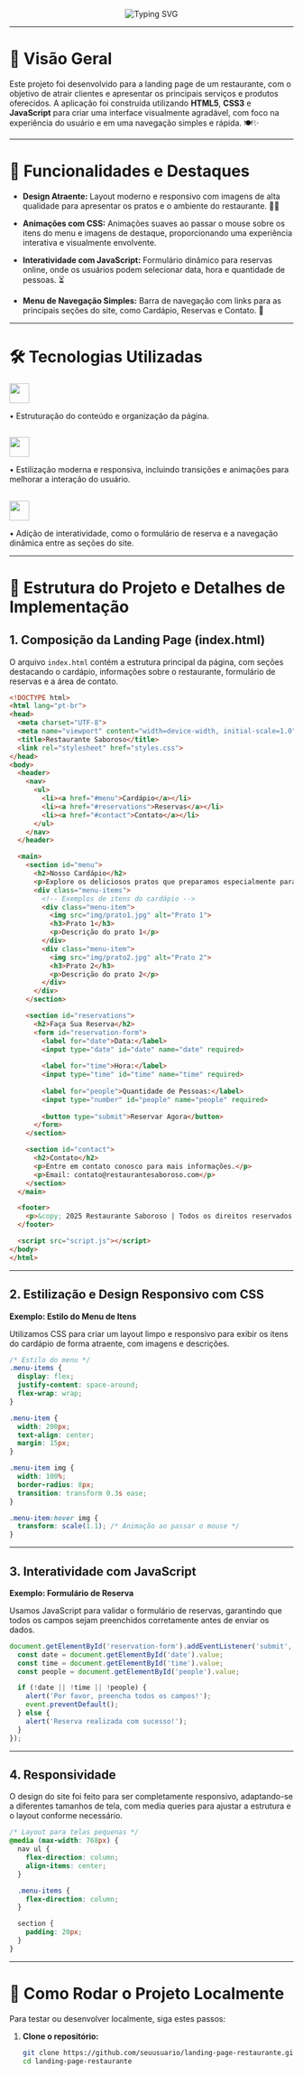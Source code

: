 <p align="center">
  <img src="https://readme-typing-svg.herokuapp.com?font=Century+Gothic&weight=800&size=48&pause=1000&color=F7F7F7&center=true&vCenter=true&width=600&lines=Landing+Page+do+Restaurante" alt="Typing SVG" />
</p>

---

# 📖 Visão Geral

Este projeto foi desenvolvido para a landing page de um restaurante, com o objetivo de atrair clientes e apresentar os principais serviços e produtos oferecidos. A aplicação foi construída utilizando **HTML5**, **CSS3** e **JavaScript** para criar uma interface visualmente agradável, com foco na experiência do usuário e em uma navegação simples e rápida. 🍽️✨

---

# 🌟 Funcionalidades e Destaques

- **Design Atraente:** Layout moderno e responsivo com imagens de alta qualidade para apresentar os pratos e o ambiente do restaurante. 📸🍴

- **Animações com CSS:** Animações suaves ao passar o mouse sobre os itens do menu e imagens de destaque, proporcionando uma experiência interativa e visualmente envolvente.

- **Interatividade com JavaScript:** Formulário dinâmico para reservas online, onde os usuários podem selecionar data, hora e quantidade de pessoas. ⏳

- **Menu de Navegação Simples:** Barra de navegação com links para as principais seções do site, como Cardápio, Reservas e Contato. 📜

---

# 🛠️ Tecnologias Utilizadas

<img src="https://img.shields.io/badge/HTML5-E34F26?style=for-the-badge&logo=html5&logoColor=white" height="35"  />

• Estruturação do conteúdo e organização da página.

##

<img src="https://img.shields.io/badge/CSS3-1572B6?style=for-the-badge&logo=css3&logoColor=white" height="35"  />
  
• Estilização moderna e responsiva, incluindo transições e animações para melhorar a interação do usuário.

##

<img src="https://img.shields.io/badge/JavaScript-F7DF1E?style=for-the-badge&logo=javascript&logoColor=black" height="35"  />
  
• Adição de interatividade, como o formulário de reserva e a navegação dinâmica entre as seções do site.

---

# 📂 Estrutura do Projeto e Detalhes de Implementação

## 1. Composição da Landing Page (index.html)

O arquivo `index.html` contém a estrutura principal da página, com seções destacando o cardápio, informações sobre o restaurante, formulário de reservas e a área de contato.

~~~html
<!DOCTYPE html>
<html lang="pt-br">
<head>
  <meta charset="UTF-8">
  <meta name="viewport" content="width=device-width, initial-scale=1.0">
  <title>Restaurante Saboroso</title>
  <link rel="stylesheet" href="styles.css">
</head>
<body>
  <header>
    <nav>
      <ul>
        <li><a href="#menu">Cardápio</a></li>
        <li><a href="#reservations">Reservas</a></li>
        <li><a href="#contact">Contato</a></li>
      </ul>
    </nav>
  </header>

  <main>
    <section id="menu">
      <h2>Nosso Cardápio</h2>
      <p>Explore os deliciosos pratos que preparamos especialmente para você!</p>
      <div class="menu-items">
        <!-- Exemplos de itens do cardápio -->
        <div class="menu-item">
          <img src="img/prato1.jpg" alt="Prato 1">
          <h3>Prato 1</h3>
          <p>Descrição do prato 1</p>
        </div>
        <div class="menu-item">
          <img src="img/prato2.jpg" alt="Prato 2">
          <h3>Prato 2</h3>
          <p>Descrição do prato 2</p>
        </div>
      </div>
    </section>

    <section id="reservations">
      <h2>Faça Sua Reserva</h2>
      <form id="reservation-form">
        <label for="date">Data:</label>
        <input type="date" id="date" name="date" required>
        
        <label for="time">Hora:</label>
        <input type="time" id="time" name="time" required>
        
        <label for="people">Quantidade de Pessoas:</label>
        <input type="number" id="people" name="people" required>
        
        <button type="submit">Reservar Agora</button>
      </form>
    </section>

    <section id="contact">
      <h2>Contato</h2>
      <p>Entre em contato conosco para mais informações.</p>
      <p>Email: contato@restaurantesaboroso.com</p>
    </section>
  </main>

  <footer>
    <p>&copy; 2025 Restaurante Saboroso | Todos os direitos reservados.</p>
  </footer>

  <script src="script.js"></script>
</body>
</html>
~~~

---

## 2. Estilização e Design Responsivo com CSS

**Exemplo: Estilo do Menu de Itens**

Utilizamos CSS para criar um layout limpo e responsivo para exibir os itens do cardápio de forma atraente, com imagens e descrições.

~~~css
/* Estilo do menu */
.menu-items {
  display: flex;
  justify-content: space-around;
  flex-wrap: wrap;
}

.menu-item {
  width: 200px;
  text-align: center;
  margin: 15px;
}

.menu-item img {
  width: 100%;
  border-radius: 8px;
  transition: transform 0.3s ease;
}

.menu-item:hover img {
  transform: scale(1.1); /* Animação ao passar o mouse */
}
~~~

---

## 3. Interatividade com JavaScript

**Exemplo: Formulário de Reserva**

Usamos JavaScript para validar o formulário de reservas, garantindo que todos os campos sejam preenchidos corretamente antes de enviar os dados.

~~~javascript
document.getElementById('reservation-form').addEventListener('submit', function(event) {
  const date = document.getElementById('date').value;
  const time = document.getElementById('time').value;
  const people = document.getElementById('people').value;

  if (!date || !time || !people) {
    alert('Por favor, preencha todos os campos!');
    event.preventDefault();
  } else {
    alert('Reserva realizada com sucesso!');
  }
});
~~~

---

## 4. Responsividade

O design do site foi feito para ser completamente responsivo, adaptando-se a diferentes tamanhos de tela, com media queries para ajustar a estrutura e o layout conforme necessário.

~~~css
/* Layout para telas pequenas */
@media (max-width: 768px) {
  nav ul {
    flex-direction: column;
    align-items: center;
  }

  .menu-items {
    flex-direction: column;
  }

  section {
    padding: 20px;
  }
}
~~~

---

# 🚀 Como Rodar o Projeto Localmente

Para testar ou desenvolver localmente, siga estes passos:

1. **Clone o repositório:**
   ```bash
   git clone https://github.com/seuusuario/landing-page-restaurante.git
   cd landing-page-restaurante

